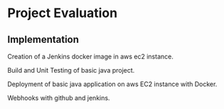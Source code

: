 # Project Evaluation

## Implementation
Creation of a Jenkins docker image in aws ec2 instance.

Build and Unit Testing of basic java project.

Deployment of basic java application on aws EC2 instance with Docker.

Webhooks with github and jenkins.
